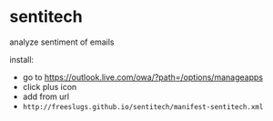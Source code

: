 # sentitech
analyze sentiment of emails

install: 
- go to https://outlook.live.com/owa/?path=/options/manageapps
- click plus icon
- add from url
- `http://freeslugs.github.io/sentitech/manifest-sentitech.xml`